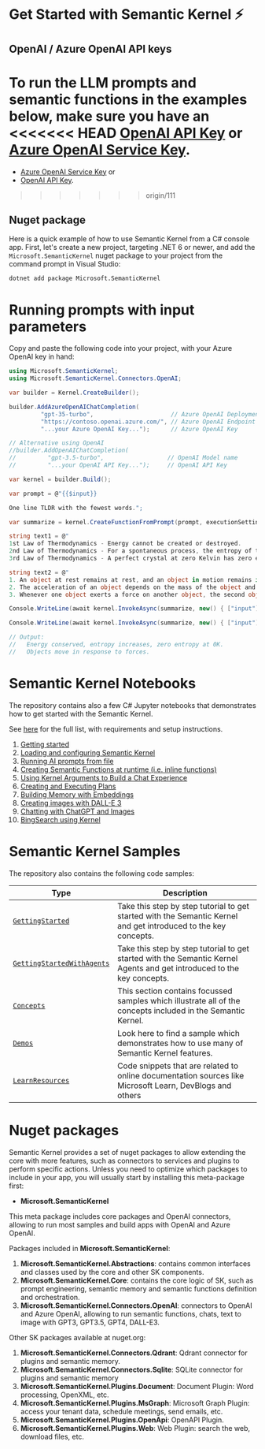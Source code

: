 # Get Started with Semantic Kernel ⚡

## OpenAI / Azure OpenAI API keys

To run the LLM prompts and semantic functions in the examples below, make sure
you have an
<<<<<<< HEAD
[OpenAI API Key](https://platform.openai.com) or
[Azure OpenAI Service Key](https://learn.microsoft.com/azure/cognitive-services/openai/quickstart?pivots=rest-api).
=======

- [Azure OpenAI Service Key](https://learn.microsoft.com/azure/cognitive-services/openai/quickstart?pivots=rest-api) or
- [OpenAI API Key](https://platform.openai.com).
>>>>>>> origin/111

## Nuget package

Here is a quick example of how to use Semantic Kernel from a C# console app.
First, let's create a new project, targeting .NET 6 or newer, and add the
`Microsoft.SemanticKernel` nuget package to your project from the command prompt
in Visual Studio:

    dotnet add package Microsoft.SemanticKernel

# Running prompts with input parameters

Copy and paste the following code into your project, with your Azure OpenAI key in hand:

```csharp
using Microsoft.SemanticKernel;
using Microsoft.SemanticKernel.Connectors.OpenAI;

var builder = Kernel.CreateBuilder();

builder.AddAzureOpenAIChatCompletion(
         "gpt-35-turbo",                      // Azure OpenAI Deployment Name
         "https://contoso.openai.azure.com/", // Azure OpenAI Endpoint
         "...your Azure OpenAI Key...");      // Azure OpenAI Key

// Alternative using OpenAI
//builder.AddOpenAIChatCompletion(
//         "gpt-3.5-turbo",                  // OpenAI Model name
//         "...your OpenAI API Key...");     // OpenAI API Key

var kernel = builder.Build();

var prompt = @"{{$input}}

One line TLDR with the fewest words.";

var summarize = kernel.CreateFunctionFromPrompt(prompt, executionSettings: new OpenAIPromptExecutionSettings { MaxTokens = 100 });

string text1 = @"
1st Law of Thermodynamics - Energy cannot be created or destroyed.
2nd Law of Thermodynamics - For a spontaneous process, the entropy of the universe increases.
3rd Law of Thermodynamics - A perfect crystal at zero Kelvin has zero entropy.";

string text2 = @"
1. An object at rest remains at rest, and an object in motion remains in motion at constant speed and in a straight line unless acted on by an unbalanced force.
2. The acceleration of an object depends on the mass of the object and the amount of force applied.
3. Whenever one object exerts a force on another object, the second object exerts an equal and opposite on the first.";

Console.WriteLine(await kernel.InvokeAsync(summarize, new() { ["input"] = text1 }));

Console.WriteLine(await kernel.InvokeAsync(summarize, new() { ["input"] = text2 }));

// Output:
//   Energy conserved, entropy increases, zero entropy at 0K.
//   Objects move in response to forces.
```

# Semantic Kernel Notebooks

The repository contains also a few C# Jupyter notebooks that demonstrates
how to get started with the Semantic Kernel.

See [here](./notebooks/README.md) for the full list, with
requirements and setup instructions.

1. [Getting started](./notebooks/00-getting-started.ipynb)
2. [Loading and configuring Semantic Kernel](./notebooks/01-basic-loading-the-kernel.ipynb)
3. [Running AI prompts from file](./notebooks/02-running-prompts-from-file.ipynb)
4. [Creating Semantic Functions at runtime (i.e. inline functions)](./notebooks/03-semantic-function-inline.ipynb)
5. [Using Kernel Arguments to Build a Chat Experience](./notebooks/04-kernel-arguments-chat.ipynb)
6. [Creating and Executing Plans](./notebooks/05-using-the-planner.ipynb)
7. [Building Memory with Embeddings](./notebooks/06-memory-and-embeddings.ipynb)
8. [Creating images with DALL-E 3](./notebooks/07-DALL-E-3.ipynb)
9. [Chatting with ChatGPT and Images](./notebooks/08-chatGPT-with-DALL-E-3.ipynb)
10. [BingSearch using Kernel](./notebooks/10-BingSearch-using-kernel.ipynb)

# Semantic Kernel Samples

The repository also contains the following code samples:

| Type                                                                       | Description                                                                                                            |
| -------------------------------------------------------------------------- | ---------------------------------------------------------------------------------------------------------------------- |
| [`GettingStarted`](./samples/GettingStarted/README.md)                     | Take this step by step tutorial to get started with the Semantic Kernel and get introduced to the key concepts.        |
| [`GettingStartedWithAgents`](./samples/GettingStartedWithAgents/README.md) | Take this step by step tutorial to get started with the Semantic Kernel Agents and get introduced to the key concepts. |
| [`Concepts`](./samples/Concepts/README.md)                                 | This section contains focussed samples which illustrate all of the concepts included in the Semantic Kernel.           |
| [`Demos`](./samples/Demos/README.md)                                       | Look here to find a sample which demonstrates how to use many of Semantic Kernel features.                              |
| [`LearnResources`](./samples/LearnResources/README.md)                     | Code snippets that are related to online documentation sources like Microsoft Learn, DevBlogs and others               |

# Nuget packages

Semantic Kernel provides a set of nuget packages to allow extending the core with
more features, such as connectors to services and plugins to perform specific actions.
Unless you need to optimize which packages to include in your app, you will usually
start by installing this meta-package first:

- **Microsoft.SemanticKernel**

This meta package includes core packages and OpenAI connectors, allowing to run
most samples and build apps with OpenAI and Azure OpenAI.

Packages included in **Microsoft.SemanticKernel**:

1. **Microsoft.SemanticKernel.Abstractions**: contains common interfaces and classes
   used by the core and other SK components.
1. **Microsoft.SemanticKernel.Core**: contains the core logic of SK, such as prompt
   engineering, semantic memory and semantic functions definition and orchestration.
1. **Microsoft.SemanticKernel.Connectors.OpenAI**: connectors to OpenAI and Azure
   OpenAI, allowing to run semantic functions, chats, text to image with GPT3,
   GPT3.5, GPT4, DALL-E3.

Other SK packages available at nuget.org:

1. **Microsoft.SemanticKernel.Connectors.Qdrant**: Qdrant connector for
   plugins and semantic memory.
2. **Microsoft.SemanticKernel.Connectors.Sqlite**: SQLite connector for
   plugins and semantic memory
3. **Microsoft.SemanticKernel.Plugins.Document**: Document Plugin: Word processing,
   OpenXML, etc.
4. **Microsoft.SemanticKernel.Plugins.MsGraph**: Microsoft Graph Plugin: access your
   tenant data, schedule meetings, send emails, etc.
5. **Microsoft.SemanticKernel.Plugins.OpenApi**: OpenAPI Plugin.
6. **Microsoft.SemanticKernel.Plugins.Web**: Web Plugin: search the web, download
   files, etc.
